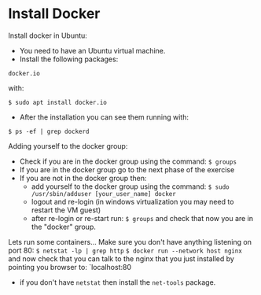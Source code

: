 # Install Docker

Install docker in Ubuntu:
* You need to have an Ubuntu virtual machine.
* Install the following packages:

`docker.io`

with:

`$ sudo apt install docker.io`

* After the installation you can see them running with:

`$ ps -ef | grep dockerd`

Adding yourself to the docker group:
* Check if you are in the docker group using the command:
    `$ groups`
* If you are in the docker group go to the next phase of the exercise
* If you are not in the docker group then:
    * add yourself to the docker group using the command:
        `$ sudo /usr/sbin/adduser [your_user_name] docker`
    * logout and re-login (in windows virtualization you may need to restart the VM guest)
    * after re-login or re-start run:
        `$ groups`
    and check that now you are in the "docker" group.

Lets run some containers...
Make sure you don't have anything listening on port 80:
    `$ netstat -lp | grep http`
    `$ docker run --network host nginx`
and now check that you can talk to the nginx that you just installed by pointing
you browser to:
    `localhost:80

* if you don't have `netstat` then install the `net-tools` package.
